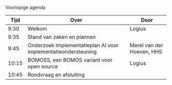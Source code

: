 Voorlopige agenda

|  Tijd  | Over                                         | Door   |
|--------|----------------------------------------------|--------|
|   9:30 | Welkom                                       | Logius |
|   9:35 | Stand van zaken en plannen                   |        |
|   9:45 | Onderzoek implementatieplan AI voor implementatieondersteuning | Merel van der Hoeven, HHS |
|  10:15 | BOMOSS, een BOMOS variant voor open source   | Logius|
|  10:45 | Rondvraag en afsluiting                      |       |
